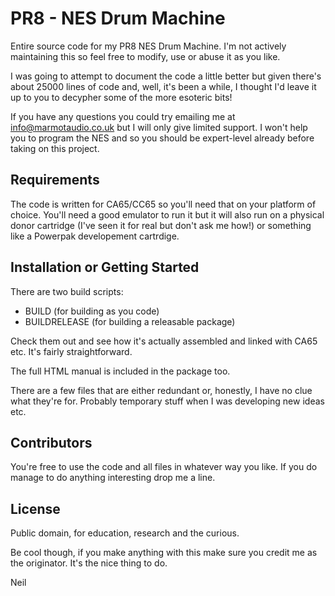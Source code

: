 # PR8 - NES Drum Machine

Entire source code for my PR8 NES Drum Machine. I'm not actively maintaining this so feel free to modify, use or abuse it as you like.

I was going to attempt to document the code a little better but given there's about 25000 lines of code and, well, it's been a while, I thought I'd leave it up to you to decypher some of the more esoteric bits!

If you have any questions you could try emailing me at info@marmotaudio.co.uk but I will only give limited support. I won't help you to program the NES and so you should be expert-level already before taking on this project.

## Requirements

The code is written for CA65/CC65 so you'll need that on your platform of choice. You'll need a good emulator to run it but it will also run on a physical donor cartridge (I've seen it for real but don't ask me how!) or something like a Powerpak developement cartrdige.

## Installation or Getting Started

There are two build scripts:

- BUILD (for building as you code)
- BUILDRELEASE (for building a releasable package)

Check them out and see how it's actually assembled and linked with CA65 etc. It's fairly straightforward.

The full HTML manual is included in the package too.

There are a few files that are either redundant or, honestly, I have no clue what they're for. Probably temporary stuff when I was developing new ideas etc.

## Contributors

You're free to use the code and all files in whatever way you like. If you do manage to do anything interesting drop me a line.

## License

Public domain, for education, research and the curious.

Be cool though, if you make anything with this make sure you credit me as the originator. It's the nice thing to do.

Neil
